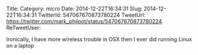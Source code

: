 Title: 
Category: micro
Date: 2014-12-22T16:34:31
Slug: 2014-12-22T16:34:31
TwitterId: 547067670873780224
TweetUrl: https://twitter.com/mark_philpot/status/547067670873780224
ReTweetUser: 

Ironically, I have more wireless trouble in OSX then I ever did running Linux on a laptop